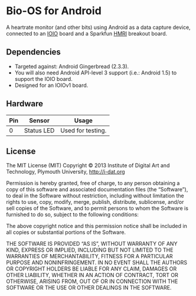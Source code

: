 # Bio-OS for Android

A heartrate monitor (and other bits) using Android as a data capture device,
connected to an [IOIO][] board and a Sparkfun [HMRI][] breakout board.

## Dependencies

* Targeted against: Android Gingerbread (2.3.3).
* You will also need Android API-level 3 support (i.e.: Android 1.5) to
  support the IOIO board.
* Designed for an IOIOv1 board.

## Hardware

Pin   | Sensor       | Usage
----- | ------------ | -----------------
0     | Status LED   | Used for testing. 

## License

The MIT License (MIT)
Copyright © 2013 Institute of Digital Art and Technology, Plymouth 
University, http://i-dat.org

Permission is hereby granted, free of charge, to any person obtaining a copy 
of this software and associated documentation files (the “Software”), to deal
in the Software without restriction, including without limitation the rights 
to use, copy, modify, merge, publish, distribute, sublicense, and/or sell copies
of the Software, and to permit persons to whom the Software is furnished to do 
so, subject to the following conditions:

The above copyright notice and this permission notice shall be included in all 
copies or substantial portions of the Software.

THE SOFTWARE IS PROVIDED “AS IS”, WITHOUT WARRANTY OF ANY KIND, EXPRESS OR IMPLIED,
INCLUDING BUT NOT LIMITED TO THE WARRANTIES OF MERCHANTABILITY, FITNESS FOR A 
PARTICULAR PURPOSE AND NONINFRINGEMENT. IN NO EVENT SHALL THE AUTHORS OR COPYRIGHT 
HOLDERS BE LIABLE FOR ANY CLAIM, DAMAGES OR OTHER LIABILITY, WHETHER IN AN ACTION 
OF CONTRACT, TORT OR OTHERWISE, ARISING FROM, OUT OF OR IN CONNECTION WITH THE 
SOFTWARE OR THE USE OR OTHER DEALINGS IN THE SOFTWARE.

[IOIO]: https://github.com/ytai/ioio/
[HMRI]: https://www.sparkfun.com/products/8661
